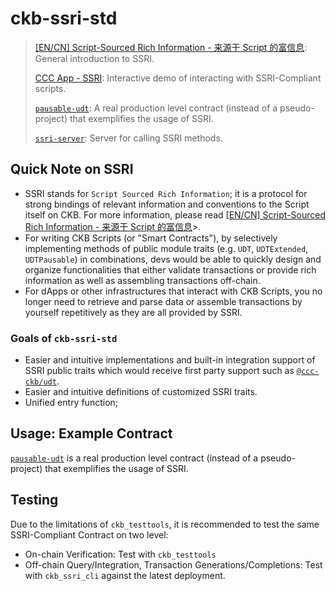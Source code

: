 # ckb-ssri-std

> [[EN/CN] Script-Sourced Rich Information - 来源于 Script 的富信息](https://talk.nervos.org/t/en-cn-script-sourced-rich-information-script/8256): General introduction to SSRI.
>
> [CCC App - SSRI](https://ccc-git-udtssridemo-aaaaaaaalive24.vercel.app/?_vercel_share=zQkvWcsB2U9HRbpRFtF9w3xQT9msZDWb): Interactive demo of interacting with SSRI-Compliant scripts.
>
> [`pausable-udt`](https://github.com/ckb-devrel/pausable-udt): A real production level contract (instead of a pseudo-project) that exemplifies the usage of SSRI.
>
> [`ssri-server`](https://github.com/ckb-devrel/ssri-server): Server for calling SSRI methods.

## Quick Note on SSRI

- SSRI stands for `Script Sourced Rich Information`; it is a protocol for strong bindings of relevant information and conventions to the Script itself on CKB. For more information, please read [[EN/CN] Script-Sourced Rich Information - 来源于 Script 的富信息](https://talk.nervos.org/t/en-cn-script-sourced-rich-information-script/8256)>.
- For writing CKB Scripts (or "Smart Contracts"), by selectively implementing methods of public module traits (e.g. `UDT`, `UDTExtended`, `UDTPausable`) in combinations, devs would be able to quickly design and organize functionalities that either validate transactions or provide rich information as well as assembling transactions off-chain.
- For dApps or other infrastructures that interact with CKB Scripts, you no longer need to retrieve and parse data or assemble transactions by yourself repetitively as they are all provided by SSRI.

### Goals of `ckb-ssri-std`

- Easier and intuitive implementations and built-in integration support of SSRI public traits which would receive first party support such as [`@ccc-ckb/udt`](https://docs.ckbccc.com/modules/_ckb_ccc_udt.html).
- Easier and intuitive definitions of customized SSRI traits.
- Unified entry function;

## Usage: Example Contract

[`pausable-udt`](https://github.com/ckb-devrel/pausable-udt) is a real production level contract (instead of a pseudo-project) that exemplifies the usage of SSRI.

## Testing

Due to the limitations of `ckb_testtools`, it is recommended to test the same SSRI-Compliant Contract on two level:

- On-chain Verification: Test with `ckb_testtools`
- Off-chain Query/Integration, Transaction Generations/Completions: Test with `ckb_ssri_cli` against the latest deployment.
